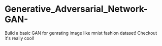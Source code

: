 # Generative_Adversarial_Network-GAN-
Build a basic GAN for genrating image like mnist fashion dataset! Checkout it's really cool!
